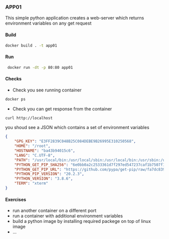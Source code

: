 ### APP01

This simple python application creates a web-server which returns environment variables on any get request

#### Build

``` bash
docker build . -t app01
```

#### Run

``` bash
 docker run -dt -p 80:80 app01
```
#### Checks

- Check you see running container

``` bash
docker ps
```

- Check you can get response from the container

``` bash
curl http://localhost
```

you shoud see a JSON which contains a set of environment variables

``` json
{
    "GPG_KEY": "E3FF2839C048B25C084DEBE9B26995E310250568",
    "HOME": "/root",
    "HOSTNAME": "ba43b94015c6",
    "LANG": "C.UTF-8",
    "PATH": "/usr/local/bin:/usr/local/sbin:/usr/local/bin:/usr/sbin:/usr/bin:/sbin:/bin",
    "PYTHON_GET_PIP_SHA256": "6e0bb0a2c2533361d7f297ed547237caf1b7507f197835974c0dd7eba998c53c",
    "PYTHON_GET_PIP_URL": "https://github.com/pypa/get-pip/raw/fa7dc83944936bf09a0e4cb5d5ec852c0d256599/get-pip.py",
    "PYTHON_PIP_VERSION": "20.2.3",
    "PYTHON_VERSION": "3.8.6",
    "TERM": "xterm"
}
```

#### Exercises


- run another container on a different port
- run a container with additional environment variables
- build a python image by installing required packege on top of linux image
- ...
